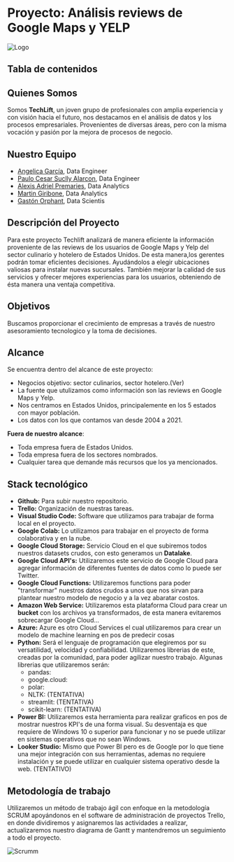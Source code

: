 # **Proyecto: Análisis reviews de Google Maps y YELP**


![Logo](https://user-images.githubusercontent.com/65837646/224367690-15359db3-7c2e-4ee4-9bfd-347ed091df9e.jpeg)


## **Tabla de contenidos**


## **Quienes Somos**

Somos **TechLift**, un joven grupo de profesionales con amplia experiencia y con visión hacia el futuro, nos destacamos en el análisis de datos y los procesos empresariales.
Provenientes de diversas áreas, pero con la misma vocación y pasión por la mejora de procesos de negocio.

## **Nuestro Equipo**

- [Angelica García](https://github.com/hikikae), Data Engineer
- [Paulo Cesar Suclly Alarcon](https://github.com/paulox300), Data Engineer
- [Alexis Adriel Premaries](https://github.com/lexio7), Data Analytics
- [Martin Giribone](https://github.com/MartinGiribonee), Data Analytics
- [Gastón Orphant](https://github.com/GastonOrphant), Data Scientis


## **Descripción del Proyecto**

Para este proyecto Techlift analizará de manera eficiente la información proveniente de las reviews de los usuarios de Google Maps y Yelp del sector culinario y hotelero de Estados Unidos. De esta manera,los gerentes podrán tomar eficientes decisiones. Ayudándolos a elegir ubicaciones valiosas para instalar nuevas sucursales. También mejorar la calidad de sus servicios y ofrecer mejores experiencias para los usuarios, obteniendo de ésta manera una ventaja competitiva.



## **Objetivos**

Buscamos proporcionar el crecimiento de empresas a través de nuestro asesoramiento tecnologico y la toma de decisiones.


## **Alcance**

Se encuentra dentro del alcance de este proyecto:
- Negocios objetivo: sector culinarios, sector hotelero.(Ver)
- La fuente que utulizamos como información son las reviews en Google Maps y Yelp.
- Nos centramos en Estados Unidos, principalemente en los 5 estados con mayor población.
- Los datos con los que contamos van desde 2004 a 2021.
    
 **Fuera de nuestro alcance**:
- Toda empresa fuera de Estados Unidos.
- Toda empresa fuera de los sectores nombrados.
- Cualquier tarea que demande más recursos que los ya mencionados.




## **Stack tecnológico**

- **Github:** Para subir nuestro repositorio.
- **Trello:** Organización de nuestras tareas.
- **Visual Studio Code:** Software que utilizamos para trabajar de forma local en el proyecto.
- **Google Colab:** Lo utilizamos para trabajar en el proyecto de forma colaborativa y en la nube. 
- **Google Cloud Storage:** Servicio Cloud en el que subiremos todos nuestros datasets crudos, con esto generamos un **Datalake**.
- **Google Cloud API's:** Utilizaremos este servicio de Google Cloud para agregar información de diferentes fuentes de datos como lo puede ser Twitter.
- **Google Cloud Functions:** Utilizaremos functions para poder "transformar" nuestros datos crudos a unos que nos sirvan para plantear nuestro modelo de negocio y a la vez abaratar costos.
- **Amazon Web Service:** Utilizaremos esta plataforma Cloud para crear un **bucket** con los archivos ya transformados, de esta manera evitaremos sobrecargar Google Cloud...
- **Azure:** Azure es otro Cloud Services el cual utilizaremos para crear un modelo de machine learning en pos de predecir cosas 
- **Python:** Será el lenguaje de programación que elegiremos por su versatilidad, velocidad y confiabilidad.
Utilizaremos librerias de este, creadas por la comunidad, para poder agilizar nuestro trabajo.
Algunas librerias que utilizaremos serán:
    - pandas:
    - google.cloud:
    - polar:
    - NLTK: (TENTATIVA)
    - streamlit: (TENTATIVA)
    - scikit-learn: (TENTATIVA)
- **Power BI:** Utilizaremos esta herramienta para realizar graficos en pos de mostrar nuestros KPI's de una forma visual. Su desventaja es que requiere de Windows 10 o superior para funcionar y no se puede utilizar en sistemas operativos que no sean Windows.
- **Looker Studio:** Mismo que Power BI pero es de Google por lo que tiene una mejor integración con sus herramientas, ademas no requiere instalación y se puede utilizar en cualquier sistema operativo desde la web. (TENTATIVO)


## **Metodología de trabajo**

Utilizaremos un método de trabajo ágil con enfoque en la metodología SCRUM apoyándonos en el software de administración de proyectos Trello, en donde dividiremos y asignaremos las actividades a realizar, actualizaremos nuestro diagrama de Gantt y mantendremos un seguimiento a todo el proyecto.


![Scrumm](https://user-images.githubusercontent.com/65837646/224367958-d317f972-fddf-4958-b178-38675c27f1d7.jpg)


